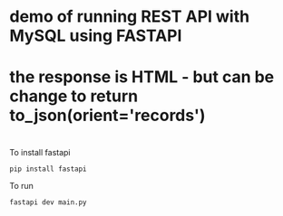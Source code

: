 # demo of running REST API with MySQL using FASTAPI
#   the response is HTML - but can be change to return to_json(orient='records')
#
To install fastapi
```
pip install fastapi
```

To run

```bash
fastapi dev main.py
```

